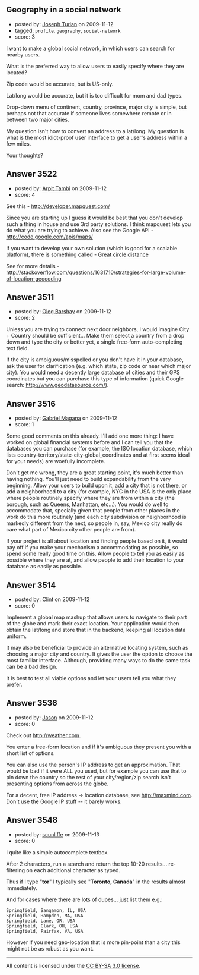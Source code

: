 ## Geography in a social network

- posted by: [Joseph Turian](https://stackexchange.com/users/-1/423-joseph-turian) on 2009-11-12
- tagged: `profile`, `geography`, `social-network`
- score: 3

I want to make a global social network, in which users can search for nearby users.

What is the preferred way to allow users to easily specify where they are located?

Zip code would be accurate, but is US-only.

Lat/long would be accurate, but it is too difficult for mom and dad types.

Drop-down menu of continent, country, province, major city is simple, but perhaps not that accurate if someone lives somewhere remote or in between two major cities.

My question isn't how to convert an address to a lat/long.
My question is what is the most idiot-proof user interface to get a user's address within a few miles.

Your thoughts?


## Answer 3522

- posted by: [Arpit Tambi](https://stackexchange.com/users/-1/309-arpit-tambi) on 2009-11-12
- score: 4

<p>See this - <a href="http://developer.mapquest.com/" rel="nofollow">http://developer.mapquest.com/</a></p>

<p>Since you are starting up I guess it would be best that you don't develop such a thing in house and use 3rd party solutions. I think mapquest lets you do what you are trying to achieve. Also see the Google API - <a href="http://code.google.com/apis/maps/" rel="nofollow">http://code.google.com/apis/maps/</a></p>

<p>If you want to develop your own solution (which is good for a scalable platform), there is something called - <a href="http://en.wikipedia.org/wiki/Great-circle%5Fdistance" rel="nofollow">Great circle distance</a></p>

<p>See for more details - <a href="http://stackoverflow.com/questions/1631710/strategies-for-large-volume-of-location-geocoding" rel="nofollow">http://stackoverflow.com/questions/1631710/strategies-for-large-volume-of-location-geocoding</a></p>



## Answer 3511

- posted by: [Oleg Barshay](https://stackexchange.com/users/-1/1098-oleg-barshay) on 2009-11-12
- score: 2

Unless you are trying to connect next door neighbors, I would imagine City + Country should be sufficient...  Make them select a country from a drop down and type the city or better yet, a single free-form auto-completing text field.  

If the city is ambiguous/misspelled or you don't have it in your database, ask the user for clarification (e.g. which state, zip code or near which major city).  You would need a decently large database of cities and their GPS coordinates but you can purchase this type of information (quick Google search: http://www.geodatasource.com/).




## Answer 3516

- posted by: [Gabriel Magana](https://stackexchange.com/users/-1/1158-gabriel-magana) on 2009-11-12
- score: 1

Some good comments on this already.  I'll add one more thing:  I have worked on global financial systems before and I can tell you that the databases you can purchase (for example, the ISO location database, which lists country-territory/state-city-global_coordinates and at first seems ideal for your needs) are woefully incomplete.

Don't get me wrong, they are a great starting point, it's much better than having nothing.  You'll just need to build expandability from the very beginning.  Allow your users to build upon it, add a city that is not there, or add a neighborhood to a city (for example, NYC in the USA is the only place where people routinely specify where they are from within a city (the borough, such as Queens, Manhattan, etc...).  You would do well to accommodate that, specially given that people from other places in the work do this more routinely (and each city subdivision or neighborhood is markedly different from the next, so people in, say, Mexico city really do care what part of Mexico city other people are from).

If your project is all about location and finding people based on it, it would pay off if you make your mechanism a accommodating as possible, so spend some really good time on this.  Allow people to tell you as easily as possible where they are at, and allow people to add their location to your database as easily as possible.


## Answer 3514

- posted by: [Clint](https://stackexchange.com/users/-1/1100-clint) on 2009-11-12
- score: 0

Implement a global map mashup that allows users to navigate to their part of the globe and mark their exact location. Your application would then obtain the lat/long and store that in the backend, keeping all location data uniform.

It may also be beneficial to provide an alternative locating system, such as choosing a major city and country. It gives the user the option to choose the most familiar interface. Although, providing many ways to do the same task can be a bad design.

It is best to test all viable options and let your users tell you what they prefer.


## Answer 3536

- posted by: [Jason](https://stackexchange.com/users/-1/2-jason) on 2009-11-12
- score: 0

Check out http://weather.com.

You enter a free-form location and if it's ambiguous they present you with a short list of options.

You can also use the person's IP address to get an approximation.  That would be bad if it were ALL you used, but for example you can use that to pin down the country so the rest of your city/region/zip search isn't presenting options from across the globe.

For a decent, free IP address -> location database, see http://maxmind.com.  Don't use the Google IP stuff -- it barely works.


## Answer 3548

- posted by: [scunliffe](https://stackexchange.com/users/-1/1103-scunliffe) on 2009-11-13
- score: 0

I quite like a simple autocomplete textbox.

After 2 characters, run a search and return the top 10-20 results... re-filtering on each additional character as typed.

Thus if I type "**tor**" I typically see "**Toronto, Canada**" in the results almost immediately.

And for cases where there are lots of dupes... just list them e.g.:

    Springfield, Sangamon, IL, USA
    Springfield, Hampden, MA, USA
    Springfield, Lane, OR, USA
    Springfield, Clark, OH, USA
    Springfield, Fairfax, VA, USA

However if you need geo-location that is more pin-point than a city this might not be as robust as you want.



---

All content is licensed under the [CC BY-SA 3.0 license](https://creativecommons.org/licenses/by-sa/3.0/).
